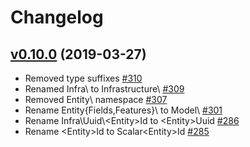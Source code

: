 # Changelog

## [v0.10.0](https://github.com/msgphp/eav/tree/v0.10.0) (2019-03-27)

- Removed type suffixes [\#310](https://github.com/msgphp/msgphp/pull/310)
- Renamed Infra\ to Infrastructure\ [\#309](https://github.com/msgphp/msgphp/pull/309)
- Removed Entity\ namespace [\#307](https://github.com/msgphp/msgphp/pull/307)
- Rename Entity\{Fields,Features}\ to Model\ [\#301](https://github.com/msgphp/msgphp/pull/301)
- Rename Infra\Uuid\\<Entity\>Id to \<Entity\>Uuid [\#286](https://github.com/msgphp/msgphp/pull/286)
- Rename \<Entity\>Id to Scalar\<Entity\>Id [\#285](https://github.com/msgphp/msgphp/pull/285)

